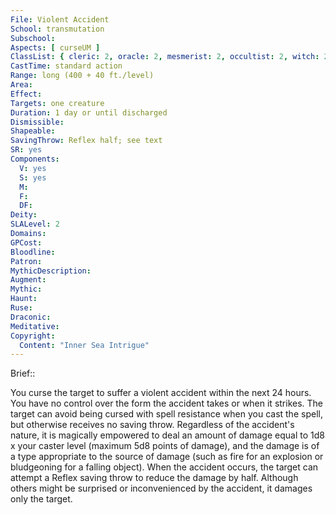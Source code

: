 ```yaml
---
File: Violent Accident
School: transmutation
Subschool: 
Aspects: [ curseUM ]
ClassList: { cleric: 2, oracle: 2, mesmerist: 2, occultist: 2, witch: 2 }
CastTime: standard action
Range: long (400 + 40 ft./level)
Area: 
Effect: 
Targets: one creature
Duration: 1 day or until discharged
Dismissible: 
Shapeable: 
SavingThrow: Reflex half; see text
SR: yes
Components:
  V: yes
  S: yes
  M: 
  F: 
  DF: 
Deity: 
SLALevel: 2
Domains: 
GPCost: 
Bloodline: 
Patron: 
MythicDescription: 
Augment: 
Mythic: 
Haunt: 
Ruse: 
Draconic: 
Meditative: 
Copyright:
  Content: "Inner Sea Intrigue"
---
```

Brief:: 

You curse the target to suffer a violent accident  within the next 24 hours. You have no control over the form the accident takes or when it strikes. The target can avoid being cursed with spell resistance when you cast the spell, but otherwise receives no saving throw. Regardless of the accident's nature, it is magically empowered to deal an amount of damage equal to 1d8 x your caster level (maximum 5d8 points of damage), and the damage is of a type appropriate to the source of damage (such as fire for an explosion or bludgeoning for a falling object). When the accident occurs, the target can attempt a Reflex saving throw to reduce the damage by half. Although others might be surprised or inconvenienced by the accident, it damages only the target.
